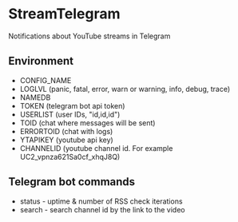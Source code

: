 # StreamTelegram
Notifications about YouTube streams in Telegram
## Environment
* CONFIG_NAME
* LOGLVL (panic, fatal, error, warn or warning, info, debug, trace)
* NAMEDB 
* TOKEN (telegram bot api token)
* USERLIST (user IDs, "id,id,id")
* TOID (chat where messages will be sent)
* ERRORTOID (chat with logs)
* YTAPIKEY (youtube api key)
* CHANNELID (youtube channel id. For example UC2_vpnza621Sa0cf_xhqJ8Q)
## Telegram bot commands
* status - uptime & number of RSS check iterations
* search - search channel id by the link to the video
